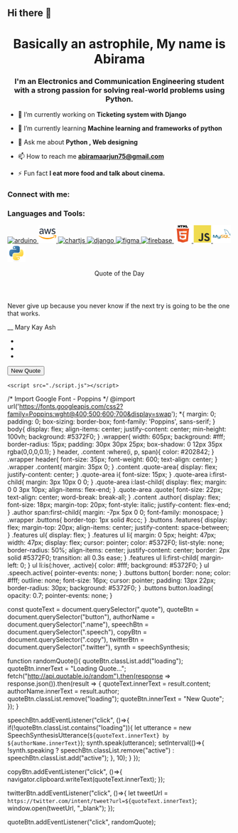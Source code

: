 ## Hi there 👋
<h1 align="center">Basically an astrophile, My name is Abirama</h1>
<h3 align="center">I'm an Electronics and Communication Engineering student with a strong passion for solving real-world problems using Python.</h3>

- 🔭 I’m currently working on **Ticketing system with Django**

- 🌱 I’m currently learning **Machine learning and frameworks of python**

- 💬 Ask me about **Python , Web designing**

- 📫 How to reach me **abiramaarjun75@gmail.com**

- ⚡ Fun fact **I eat more food and talk about cinema.**

<h3 align="left">Connect with me:</h3>
<p align="left">
</p>

<h3 align="left">Languages and Tools:</h3>
<p align="left"> <a href="https://www.arduino.cc/" target="_blank" rel="noreferrer"> <img src="https://cdn.worldvectorlogo.com/logos/arduino-1.svg" alt="arduino" width="40" height="40"/> </a> <a href="https://aws.amazon.com" target="_blank" rel="noreferrer"> <img src="https://raw.githubusercontent.com/devicons/devicon/master/icons/amazonwebservices/amazonwebservices-original-wordmark.svg" alt="aws" width="40" height="40"/> </a> <a href="https://www.chartjs.org" target="_blank" rel="noreferrer"> <img src="https://www.chartjs.org/media/logo-title.svg" alt="chartjs" width="40" height="40"/> </a> <a href="https://www.djangoproject.com/" target="_blank" rel="noreferrer"> <img src="https://cdn.worldvectorlogo.com/logos/django.svg" alt="django" width="40" height="40"/> </a> <a href="https://www.figma.com/" target="_blank" rel="noreferrer"> <img src="https://www.vectorlogo.zone/logos/figma/figma-icon.svg" alt="figma" width="40" height="40"/> </a> <a href="https://firebase.google.com/" target="_blank" rel="noreferrer"> <img src="https://www.vectorlogo.zone/logos/firebase/firebase-icon.svg" alt="firebase" width="40" height="40"/> </a> <a href="https://www.w3.org/html/" target="_blank" rel="noreferrer"> <img src="https://raw.githubusercontent.com/devicons/devicon/master/icons/html5/html5-original-wordmark.svg" alt="html5" width="40" height="40"/> </a> <a href="https://developer.mozilla.org/en-US/docs/Web/JavaScript" target="_blank" rel="noreferrer"> <img src="https://raw.githubusercontent.com/devicons/devicon/master/icons/javascript/javascript-original.svg" alt="javascript" width="40" height="40"/> </a> <a href="https://www.mysql.com/" target="_blank" rel="noreferrer"> <img src="https://raw.githubusercontent.com/devicons/devicon/master/icons/mysql/mysql-original-wordmark.svg" alt="mysql" width="40" height="40"/> </a> <a href="https://www.python.org" target="_blank" rel="noreferrer"> <img src="https://raw.githubusercontent.com/devicons/devicon/master/icons/python/python-original.svg" alt="python" width="40" height="40"/> </a> </p>

<!DOCTYPE html>
<!-- Coding By CodingNepal - youtube.com/codingnepal -->
<html lang="en" dir="ltr">

<head>
    <meta charset="utf-8">
    <title>Random Quote Generator | Shiva</title>
    <link rel="stylesheet" href="./style.css">
    <meta name="viewport" content="width=device-width, initial-scale=1.0">
    <link rel="stylesheet" href="https://cdnjs.cloudflare.com/ajax/libs/font-awesome/5.15.3/css/all.min.css" />
</head>

<body>
    <div class="wrapper">
        <header>Quote of the Day</header>
        <div class="content">
            <div class="quote-area">
                <i class="fas fa-quote-left"></i>
                <p class="quote">Never give up because you never know if the next try is going to be the one that works.</p>
                <i class="fas fa-quote-right"></i>
            </div>
            <div class="author">
                <span>__</span>
                <span class="name">Mary Kay Ash</span>
            </div>
        </div>
        <div class="buttons">
            <div class="features">
                <ul>
                    <li class="speech"><i class="fas fa-volume-up"></i></li>
                    <li class="copy"><i class="fas fa-copy"></i></li>
                    <li class="twitter"><i class="fab fa-twitter"></i></li>
                </ul>
                <button>New Quote</button>
            </div>
        </div>
    </div>

    <script src="./script.js"></script>

</body>

</html>

/* Import Google Font - Poppins */
@import url('https://fonts.googleapis.com/css2?family=Poppins:wght@400;500;600;700&display=swap');
*{
  margin: 0;
  padding: 0;
  box-sizing: border-box;
  font-family: 'Poppins', sans-serif;
}
body{
  display: flex;
  align-items: center;
  justify-content: center;
  min-height: 100vh;
  background: #5372F0;
}
.wrapper{
  width: 605px;
  background: #fff;
  border-radius: 15px;
  padding: 30px 30px 25px;
  box-shadow: 0 12px 35px rgba(0,0,0,0.1);
}
header, .content :where(i, p, span){
  color: #202842;
}
.wrapper header{
  font-size: 35px;
  font-weight: 600;
  text-align: center;
}
.wrapper .content{
  margin: 35px 0;
}
.content .quote-area{
  display: flex;
  justify-content: center;
}
.quote-area i{
  font-size: 15px;
}
.quote-area i:first-child{
  margin: 3px 10px 0 0;
}
.quote-area i:last-child{
  display: flex;
  margin: 0 0 3px 10px;
  align-items: flex-end;
}
.quote-area .quote{
  font-size: 22px;
  text-align: center;
  word-break: break-all;
}
.content .author{
  display: flex;
  font-size: 18px;
  margin-top: 20px;
  font-style: italic;
  justify-content: flex-end;
}
.author span:first-child{
  margin: -7px 5px 0 0;
  font-family: monospace;
}
.wrapper .buttons{
  border-top: 1px solid #ccc;
}
.buttons .features{
  display: flex;
  margin-top: 20px;
  align-items: center;
  justify-content: space-between;
}
.features ul{
  display: flex;
}
.features ul li{
  margin: 0 5px;
  height: 47px;
  width: 47px;
  display: flex;
  cursor: pointer;
  color: #5372F0;
  list-style: none;
  border-radius: 50%;
  align-items: center;
  justify-content: center;
  border: 2px solid #5372F0;
  transition: all 0.3s ease;
}
.features ul li:first-child{
  margin-left: 0;
}
ul li:is(:hover, .active){
  color: #fff;
  background: #5372F0;
}
ul .speech.active{
  pointer-events: none;
}
.buttons button{
  border: none;
  color: #fff;
  outline: none;
  font-size: 16px;
  cursor: pointer;
  padding: 13px 22px;
  border-radius: 30px;
  background: #5372F0;
}
.buttons button.loading{
  opacity: 0.7;
  pointer-events: none;
}

const quoteText = document.querySelector(".quote"),
quoteBtn = document.querySelector("button"),
authorName = document.querySelector(".name"),
speechBtn = document.querySelector(".speech"),
copyBtn = document.querySelector(".copy"),
twitterBtn = document.querySelector(".twitter"),
synth = speechSynthesis;

function randomQuote(){
    quoteBtn.classList.add("loading");
    quoteBtn.innerText = "Loading Quote...";
    fetch("http://api.quotable.io/random").then(response => response.json()).then(result => {
        quoteText.innerText = result.content;
        authorName.innerText = result.author;
        quoteBtn.classList.remove("loading");
        quoteBtn.innerText = "New Quote";
    });
}

speechBtn.addEventListener("click", ()=>{
    if(!quoteBtn.classList.contains("loading")){
        let utterance = new SpeechSynthesisUtterance(`${quoteText.innerText} by ${authorName.innerText}`);
        synth.speak(utterance);
        setInterval(()=>{
            !synth.speaking ? speechBtn.classList.remove("active") : speechBtn.classList.add("active");
        }, 10);
    }
});

copyBtn.addEventListener("click", ()=>{
    navigator.clipboard.writeText(quoteText.innerText);
});

twitterBtn.addEventListener("click", ()=>{
    let tweetUrl = `https://twitter.com/intent/tweet?url=${quoteText.innerText}`;
    window.open(tweetUrl, "_blank");
});

quoteBtn.addEventListener("click", randomQuote);

